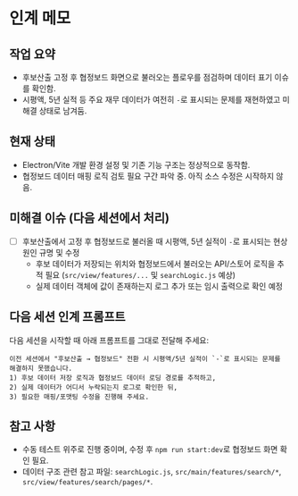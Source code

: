 # 인계 메모

## 작업 요약
- 후보산출 고정 후 협정보드 화면으로 불러오는 플로우를 점검하며 데이터 표기 이슈를 확인함.
- 시평액, 5년 실적 등 주요 재무 데이터가 여전히 `-`로 표시되는 문제를 재현하였고 미해결 상태로 남겨둠.

## 현재 상태
- Electron/Vite 개발 환경 설정 및 기존 기능 구조는 정상적으로 동작함.
- 협정보드 데이터 매핑 로직 검토 필요 구간 파악 중. 아직 소스 수정은 시작하지 않음.

## 미해결 이슈 (다음 세션에서 처리)
- [ ] 후보산출에서 고정 후 협정보드로 불러올 때 시평액, 5년 실적이 `-`로 표시되는 현상 원인 규명 및 수정
  - 후보 데이터가 저장되는 위치와 협정보드에서 불러오는 API/스토어 로직을 추적 필요 (`src/view/features/...` 및 `searchLogic.js` 예상)
  - 실제 데이터 객체에 값이 존재하는지 로그 추가 또는 임시 출력으로 확인 예정

## 다음 세션 인계 프롬프트
다음 세션을 시작할 때 아래 프롬프트를 그대로 전달해 주세요:

```
이전 세션에서 "후보산출 → 협정보드" 전환 시 시평액/5년 실적이 `-`로 표시되는 문제를 해결하지 못했습니다. 
1) 후보 데이터 저장 로직과 협정보드 데이터 로딩 경로를 추적하고,
2) 실제 데이터가 어디서 누락되는지 로그로 확인한 뒤,
3) 필요한 매핑/포맷팅 수정을 진행해 주세요.
```

## 참고 사항
- 수동 테스트 위주로 진행 중이며, 수정 후 `npm run start:dev`로 협정보드 화면 확인 필요.
- 데이터 구조 관련 참고 파일: `searchLogic.js`, `src/main/features/search/*`, `src/view/features/search/pages/*`.
